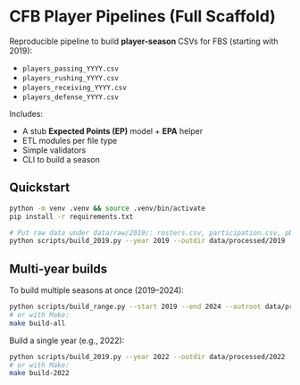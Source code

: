# CFB Player Pipelines (Full Scaffold)

Reproducible pipeline to build **player-season** CSVs for FBS (starting with 2019):
- `players_passing_YYYY.csv`
- `players_rushing_YYYY.csv`
- `players_receiving_YYYY.csv`
- `players_defense_YYYY.csv`

Includes:
- A stub **Expected Points (EP)** model + **EPA** helper
- ETL modules per file type
- Simple validators
- CLI to build a season

## Quickstart
```bash
python -m venv .venv && source .venv/bin/activate
pip install -r requirements.txt

# Put raw data under data/raw/2019/: rosters.csv, participation.csv, pbp.parquet
python scripts/build_2019.py --year 2019 --outdir data/processed/2019
```


## Multi-year builds
To build multiple seasons at once (2019–2024):
```bash
python scripts/build_range.py --start 2019 --end 2024 --outroot data/processed
# or with Make:
make build-all
```

Build a single year (e.g., 2022):
```bash
python scripts/build_2019.py --year 2022 --outdir data/processed/2022
# or with Make:
make build-2022
```
